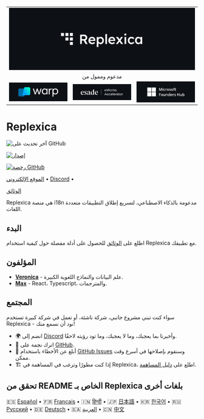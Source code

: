 <table width="100%">
    <tr>
        <td colspan="3">
            <a href="https://replexica.com">
                <img src="/content/banner.dark.png" width="100%" />
            </a>
        </td>
    </tr>
    <tr>
        <td colspan="3" align="center">
            مدعوم وممول من
        </td>
    </tr>
    <tr>
        <td width="33%">
            <a target="_blank" href="https://www.warp.dev/?utm_source=github&utm_medium=referral&utm_campaign=replexica_20240626">
                <img src="/content/warp.dark.png" />
            </a>
        </td>
        <td width="33%">
            <a target="_blank" href="https://www.esade.edu/en/learning-innovation/rambla/eworks">
                <img src="/content/eworks.dark.png" />
            </a>
        </td>
        <td width="33%">
            <a target="_blank" href="https://foundershub.startups.microsoft.com">
                <img src="/content/ms-f-hub.dark.png" />
            </a>
        </td>
    </tr>
</table>



# Replexica







![آخر تحديث على GitHub](https://img.shields.io/github/last-commit/replexica/replexica)






[![إصدار](https://github.com/replexica/replexica/actions/workflows/release.yml/badge.svg)](https://github.com/replexica/replexica/actions/workflows/release.yml)






[![رخصة GitHub](https://img.shields.io/github/license/replexica/replexica)](https://github.com/replexica/replexica/blob/main/LICENSE.md)




[الموقع الإلكتروني](https://replexica.com) •
[Discord](https://replexica.com/go/discord) •



[الوثائق](https://replexica.com/go/docs)




Replexica هي منصة i18n مدعومة بالذكاء الاصطناعي، لتسريع إطلاق التطبيقات متعددة اللغات.




## البدء




اطلع على [الوثائق](https://replexica.com/go/docs) للحصول على أدلة مفصلة حول كيفية استخدام Replexica مع تطبيقك.




## المؤلفون




* **[Veronica](https://github.com/vrcprl)** - علم البيانات والنماذج اللغوية الكبيرة.
* **[Max](https://github.com/maxprilutskiy)** - React، Typescript، والمترجمات.




## المجتمع


سواء كنت تبني مشروع جانبي، شركة ناشئة، أو تعمل في شركة كبيرة تستخدم Replexica - نود أن نسمع منك!

* 🌍 انضم إلى [Discord](https://discord.gg/GeK6AuSqzw) وأخبرنا بما يعجبك، وما لا يعجبك، وما تود رؤيته لاحقًا.
* 🌟 اترك نجمة على [GitHub](https://github.com/replexica/replexica).
* 🐞 أبلغ عن الأخطاء باستخدام [GitHub Issues](https://github.com/replexica/replexica/issues) وسنقوم بإصلاحها في أسرع وقت ممكن.
* 🏗️ إذا كنت مطورًا وترغب في المساهمة في Replexica، اطلع على [دليل المساهمة](./CONTRIBUTING.md).


## تحقق من README الخاص بـ Replexica بلغات أخرى


🇪🇸 [Español](/readme/es.md) •
🇫🇷 [Français](/readme/fr.md) •
🇮🇳 [हिन्दी](/readme/hi.md) •
🇯🇵 [日本語](/readme/ja.md) •
🇰🇷 [한국어](/readme/ko.md) •
🇷🇺 [Русский](/readme/ru.md) •
🇩🇪 [Deutsch](/readme/de.md) •
🇸🇦 [العربية](/readme/ar.md) •
🇨🇳 [中文](/readme/zh.md)

